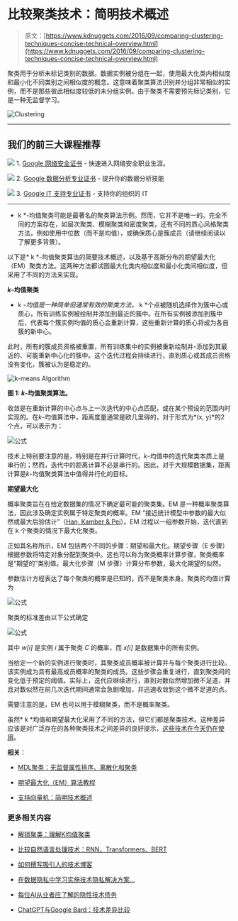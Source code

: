 # 比较聚类技术：简明技术概述

> 原文：[https://www.kdnuggets.com/2016/09/comparing-clustering-techniques-concise-technical-overview.html](https://www.kdnuggets.com/2016/09/comparing-clustering-techniques-concise-technical-overview.html)

聚类用于分析未标记类别的数据。数据实例被分组在一起，使用最大化类内相似度和最小化不同类别之间相似度的概念。这意味着聚类算法识别并分组非常相似的实例，而不是那些彼此相似度较低的未分组实例。由于聚类不需要预先标记类别，它是一种无监督学习。

![Clustering](../Images/42a053780bfea2e58ce12ff265cb28cb.png)

* * *

## 我们的前三大课程推荐

![](../Images/0244c01ba9267c002ef39d4907e0b8fb.png) 1\. [Google 网络安全证书](https://www.kdnuggets.com/google-cybersecurity) - 快速进入网络安全职业生涯。

![](../Images/e225c49c3c91745821c8c0368bf04711.png) 2\. [Google 数据分析专业证书](https://www.kdnuggets.com/google-data-analytics) - 提升你的数据分析技能

![](../Images/0244c01ba9267c002ef39d4907e0b8fb.png) 3\. [Google IT 支持专业证书](https://www.kdnuggets.com/google-itsupport) - 支持你的组织的 IT

* * *

* k *-均值聚类可能是最著名的聚类算法示例。然而，它并不是唯一的。完全不同的方案存在，如层次聚类、模糊聚类和密度聚类，还有不同的质心风格聚类方法，例如使用中位数（而不是均值），或确保质心是簇成员（请继续阅读以了解更多背景）。

以下是* k *-均值聚类算法的简要技术概述，以及基于高斯分布的期望最大化（EM）聚类方法。这两种方法都试图最大化类内相似度和最小化类间相似度，但采用了不同的方法来实现。

***k*-均值聚类**

* k *-均值是一种简单但通常有效的聚类方法。* k *个点被随机选择作为簇中心或质心，所有训练实例被绘制并添加到最近的簇中。在所有实例被添加到簇中后，代表每个簇实例均值的质心会重新计算，这些重新计算的质心将成为各自簇的新中心。

此时，所有的簇成员资格被重置，所有训练集中的实例被重新绘制并-添加到其最近的、可能重新中心化的簇中。这个迭代过程会持续进行，直到质心或其成员资格没有变化，簇被认为是稳定的。

![k-means Algorithm](../Images/826561ae313b869f1d4d0b7041d2d089.png)

**图 1: *k*-均值聚类算法。**

收敛是在重新计算的中心点与上一次迭代的中心点匹配，或在某个预设的范围内时实现的。在*k*-均值算法中，距离度量通常是欧几里得的，对于形式为*(x, y)*的2个点，可以表示为：

![公式](../Images/5496763be70b3ffcee728278cd3945e7.png)

技术上特别要注意的是，特别是在并行计算时代，*k*-均值中的迭代聚类本质上是串行的；然而，迭代中的距离计算不必是串行的。因此，对于大规模数据集，距离计算是*k*-均值聚类算法中值得并行化的目标。

**期望最大化**

概率聚类旨在在给定数据集的情况下确定最可能的聚类集。EM 是一种概率聚类算法，因此涉及确定实例属于特定聚类的概率。EM “接近统计模型中参数的最大似然或最大后验估计”（[Han, Kamber & Pei](http://hanj.cs.illinois.edu/bk3/)）。EM 过程以一组参数开始，迭代直到在 k 个聚类的情况下最大化聚类。

正如其名称所示，EM 包括两个不同的步骤：期望和最大化。期望步骤（E 步骤）根据参数将特定对象分配到聚类中。这也可以称为聚类概率计算步骤，聚类概率是“期望的”类别值。最大化步骤（M 步骤）计算分布参数，最大化期望的似然。

参数估计方程表达了每个聚类的概率是已知的，而不是聚类本身。聚类的均值计算为

![公式](../Images/e5eedf278af22418280caf14e82c84ee.png)

聚类的标准差由以下公式确定

![公式](../Images/c95f31494efd75e7934b9cde5f7e0af3.png)

其中 *w[i]* 是实例 *i* 属于聚类 *C* 的概率，而 *x[i]* 是数据集中的所有实例。

当给定一个新的实例进行聚类时，其聚类成员概率被计算并与每个聚类进行比较。该实例成为具有最高成员概率的聚类的成员。这些步骤会重复进行，直到聚类间的变化低于预定的阈值。实际上，迭代应继续进行，直到对数似然增加微不足道，并且对数似然在前几次迭代期间通常会急剧增加，并迅速收敛到这个微不足道的点。

需要注意的是，EM 也可以用于模糊聚类，而不是概率聚类。

虽然* k *均值和期望最大化采用了不同的方法，但它们都是聚类技术。这种差异应该是对广泛存在的各种聚类技术之间差异的良好提示，[这些技术在今天仍在使用](/2016/09/poll-algorithms-used-data-scientists.html)。

**相关**：

+   [MDL聚类：无监督属性排序、离散化和聚类](/2016/08/mdl-clustering-unsupervised-attribute-ranking-discretization-clustering.html)

+   [期望最大化（EM）算法教程](/2016/08/tutorial-expectation-maximization-algorithm.html)

+   [支持向量机：简明技术概述](/2016/09/support-vector-machines-concise-technical-overview.html)

### 更多相关内容

+   [解锁聚类：理解K均值聚类](https://www.kdnuggets.com/2023/07/clustering-unleashed-understanding-kmeans-clustering.html)

+   [比较自然语言处理技术：RNN、Transformers、BERT](https://www.kdnuggets.com/comparing-natural-language-processing-techniques-rnns-transformers-bert)

+   [如何撰写吸引人的技术博客](https://www.kdnuggets.com/2022/04/write-engaging-technical-blogs.html)

+   [在数据隐私中学习实施技术隐私解决方案…](https://www.kdnuggets.com/2022/04/manning-data-privacy-learn-implement-technical-privacy-solutions-tools-scale.html)

+   [每位AI从业者应了解的隐性技术债务](https://www.kdnuggets.com/2022/07/hidden-technical-debts-every-ai-practitioner-aware.html)

+   [ChatGPT与Google Bard：技术差异比较](https://www.kdnuggets.com/2023/03/chatgpt-google-bard-comparison-technical-differences.html)
